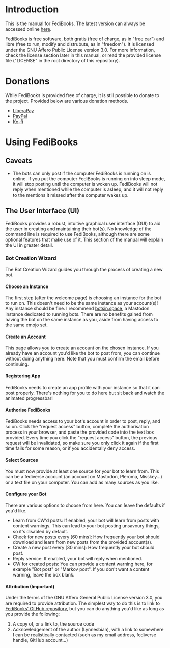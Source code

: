 # Introduction
This is the manual for FediBooks. The latest version can always be accessed online [here](https://github.com/Lynnesbian/FediBooks/tree/master/MANUAL.md).

FediBooks is free software, both gratis (free of charge, as in "free car") and libre (free to run, modify and distrubute, as in "freedom"). It is licensed under the GNU Affero Public License version 3.0. For more information, check the license section later in this manual, or read the provided license file ("LICENSE" in the root directory of this repository).

# Donations
While FediBooks is provided free of charge, it is still possible to donate to the project. Provided below are various donation methods.
- [LiberaPay](https://liberapay.com/lynnesbian/)
- [PayPal](https://paypal.me/Lynnesbian)
- [Ko-fi](https://ko-fi/Lynnesbian)

# Using FediBooks

## Caveats
 - The bots can only post if the computer FediBooks is running on is online. If you put the computer FediBooks is running on into sleep mode, it will stop posting until the computer is woken up. FediBooks will not reply when mentioned while the computer is asleep, and it will not reply to the mentions it missed after the computer wakes up.

## The User Interface (UI)
FediBooks provides a robust, intuitive graphical user interface (GUI) to aid the user in creating and maintaining their bot(s). No knowledge of the command line is required to use FediBooks, although there are some optional features that make use of it. This section of the manual will explain the UI in greater detail.

### Bot Creation Wizard
The Bot Creation Wizard guides you through the process of creating a new bot.

#### Choose an Instance
The first step (after the welcome page) is choosing an instance for the bot to run on. This doesn't need to be the same instance as your account(s)! Any instance should be fine. I recommend [botsin.space](https://botsin.space/about), a Mastodon instance dedicated to running bots. There are no benefits gained from having the bot on the same instance as you, aside from having access to the same emojo set.

#### Create an Account
This page allows you to create an account on the chosen instance. If you already have an account you'd like the bot to post from, you can continue without doing anything here. Note that you must confirm the email before continuing.

#### Registering App
FediBooks needs to create an app profile with your instance so that it can post properly. There's nothing for you to do here but sit back and watch the animated progressbar!

#### Authorise FediBooks
FediBooks needs access to your bot's account in order to post, reply, and so on. Click the "request access" button, complete the authorisation process in your browser, and paste the provided code into the text box provided. Every time you click the "request access" button, the previous request will be invalidated, so make sure you only click it again if the first time fails for some reason, or if you accidentally deny access.

#### Select Sources
You must now provide at least one source for your bot to learn from. This can be a fediverse account (an account on Mastodon, Pleroma, Misskey...) or a text file on your computer. You can add as many sources as you like.

#### Configure your Bot
There are various options to choose from here. You can leave the defaults if you'd like. 
 - Learn from CW'd posts: If enabled, your bot will learn from posts with content warnings. This can lead to your bot posting unsavoury things, so it's disabled by default.
 - Check for new posts every [60 mins]: How frequently your bot should download and learn from new posts from the provided account(s).
 - Create a new post every [30 mins]: How frequently your bot should post.
 - Reply service: If enabled, your bot will reply when mentioned. 
 - CW for created posts: You can provide a content warning here, for example "Bot post" or "Markov post".  If you don't want a content warning, leave the box blank.

#### Attribution (Important)
Under the terms of the GNU Affero General Public License version 3.0, you are required to provide attribution. The simplest way to do this is to link to [FediBooks' GitHub repository](https://github.com/Lynnesbian/FediBooks), but you can do anything you'd like as long as you provide the following:
 1. A copy of, or a link to, the source code
 2. Acknowledgement of the author (Lynnesbian), with a link to somewhere I can be realistically contacted (such as my email address, fediverse handle, GitHub account...)

